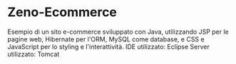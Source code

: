 # Zeno-Ecommerce
Esempio di un sito e-commerce sviluppato con Java, utilizzando JSP per le pagine web, Hibernate per l'ORM, MySQL come database, e CSS e JavaScript per lo styling e l'interattività. 
IDE utilizzato: Eclipse
Server utilizzato: Tomcat
